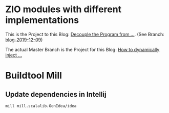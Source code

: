 # ZIO modules with different implementations

This is the Project to this Blog: [Decouple the Program from ...](https://medium.com/@pascal.mengelt/decouple-the-program-from-its-implementation-with-zio-modules-d9b8713d502e). 
(See Branch: [blog-2019-12-09](https://github.com/pme123/zio-comps-module/tree/blog-2019-12-09))

The actual Master Branch is the Project for this Blog: [How to dynamically inject ...](https://medium.com/@pascal.mengelt/how-to-dynamically-inject-the-implementation-for-zio-with-macwire-bb51d4827966)
# Buildtool Mill

## Update dependencies in Intellij

    mill mill.scalalib.GenIdea/idea